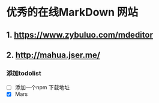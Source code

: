 # 优秀的在线MarkDown 网站

## 1. https://www.zybuluo.com/mdeditor

## 2. http://mahua.jser.me/


### 添加todolist
- [ ] 添加一个npm 下载地址
- [x] Mars